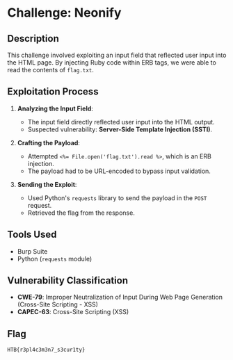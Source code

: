# Challenge: Neonify

## Description
This challenge involved exploiting an input field that reflected user input into the HTML page. By injecting Ruby code within ERB tags, we were able to read the contents of `flag.txt`.

## Exploitation Process
1. **Analyzing the Input Field**:
   - The input field directly reflected user input into the HTML output.
   - Suspected vulnerability: **Server-Side Template Injection (SSTI)**.

2. **Crafting the Payload**:
   - Attempted `<%= File.open('flag.txt').read %>`, which is an ERB injection.
   - The payload had to be URL-encoded to bypass input validation.

3. **Sending the Exploit**:
   - Used Python's `requests` library to send the payload in the `POST` request.
   - Retrieved the flag from the response.

## Tools Used
- Burp Suite
- Python (`requests` module)

## Vulnerability Classification
- **CWE-79**: Improper Neutralization of Input During Web Page Generation (Cross-Site Scripting - XSS)
- **CAPEC-63**: Cross-Site Scripting (XSS)

## Flag
`HTB{r3pl4c3m3n7_s3cur1ty}`
